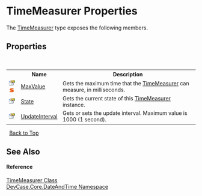 # TimeMeasurer Properties
 

The <a href="T_DevCase_Core_DateAndTime_TimeMeasurer">TimeMeasurer</a> type exposes the following members.


## Properties
&nbsp;<table><tr><th></th><th>Name</th><th>Description</th></tr><tr><td>![Public property](media/pubproperty.gif "Public property")![Static member](media/static.gif "Static member")</td><td><a href="P_DevCase_Core_DateAndTime_TimeMeasurer_MaxValue">MaxValue</a></td><td>
Gets the maximum time that the <a href="T_DevCase_Core_DateAndTime_TimeMeasurer">TimeMeasurer</a> can measure, in milliseconds.</td></tr><tr><td>![Public property](media/pubproperty.gif "Public property")</td><td><a href="P_DevCase_Core_DateAndTime_TimeMeasurer_State">State</a></td><td>
Gets the current state of this <a href="T_DevCase_Core_DateAndTime_TimeMeasurer">TimeMeasurer</a> instance.</td></tr><tr><td>![Public property](media/pubproperty.gif "Public property")</td><td><a href="P_DevCase_Core_DateAndTime_TimeMeasurer_UpdateInterval">UpdateInterval</a></td><td>
Gets or sets the update interval. Maximum value is 1000 (1 second).</td></tr></table>&nbsp;
<a href="#timemeasurer-properties">Back to Top</a>

## See Also


#### Reference
<a href="T_DevCase_Core_DateAndTime_TimeMeasurer">TimeMeasurer Class</a><br /><a href="N_DevCase_Core_DateAndTime">DevCase.Core.DateAndTime Namespace</a><br />